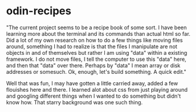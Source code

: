 # odin-recipes

"The current project seems to be a recipe book of some sort. I have been learning more about the terminal and its commands than actual html so far. Did a lot of my own research on how to do a few things like moving files around, something I had to realize is that the files I manipulate are not objects in and of themselves but rather I am using "data" within a existing framework. I do not move files, I tell the computer to use this "data" here, and then that "data" over there. Perhaps by "data" I mean array or disk addresses or somesuch. Ok, enough, let's build something. A quick edit."



Well that was fun, I may have gotten a little carried away, added a few flouishes here and there. I learned alot about css from just playing around and googling different things when I wanted to do something but didn't know how. That starry background was one such thing. 
